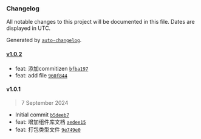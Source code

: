 ### Changelog

All notable changes to this project will be documented in this file. Dates are displayed in UTC.

Generated by [`auto-changelog`](https://github.com/CookPete/auto-changelog).

#### [v1.0.2](https://github.com/SuYxh/view-ui/compare/v1.0.1...v1.0.2)

- feat: 添加commitizen [`bfba197`](https://github.com/SuYxh/view-ui/commit/bfba19734b578386f849d1558e8d74cf3652660c)
- feat: add file [`960f844`](https://github.com/SuYxh/view-ui/commit/960f8445ea4bf4d1bd96d1806a0b5ccec914ba71)

#### v1.0.1

> 7 September 2024

- Initial commit [`b5deeb7`](https://github.com/SuYxh/view-ui/commit/b5deeb7f7b3fad5d8c80c71a9fcc0db50606c891)
- feat: 增加组件库文档 [`aedee15`](https://github.com/SuYxh/view-ui/commit/aedee154163b64230a6b9102f363ccd4e68ea856)
- feat: 打包类型文件 [`9e749e0`](https://github.com/SuYxh/view-ui/commit/9e749e0a8cd1ae59a897b49fc45c1ac3f1e733bc)
